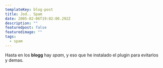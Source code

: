 ```yaml
---
templateKey: blog-post
title: Jod.. Spam
date: 2005-02-06T19:02:00.292Z
description: ""
featuredpost: false
featuredimage: ""
tags:
  - spam
---
```

Hasta en los **blogg** hay *spam*, y eso que he instalado el plugin para evitarlos y demas.